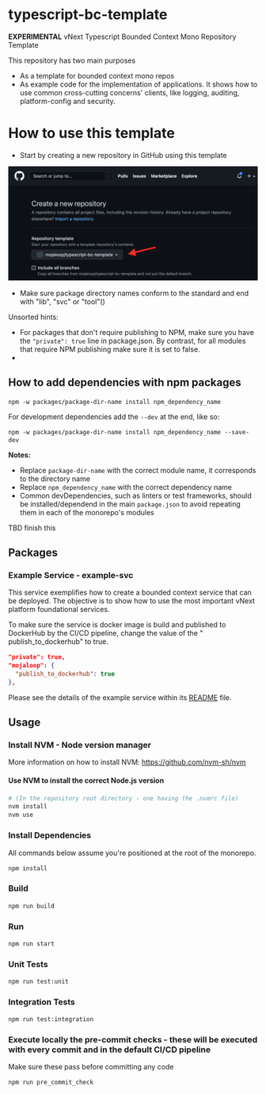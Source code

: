 # typescript-bc-template

**EXPERIMENTAL** vNext Typescript Bounded Context Mono Repository Template

This repository has two main purposes
- As a template for bounded context mono repos
- As example code for the implementation of applications. It shows how to use common cross-cutting concerns' clients, like logging, auditing, platform-config and security.

# How to use this template

- Start by creating a new repository in GitHub using this template

![create repo from template](./readme-imgs/create_repo_with_template.png "Create repository using this template")

- Make sure package directory names conform to the standard and end with "lib", "svc" or "tool"()

Unsorted hints:
- For packages that don't require publishing to NPM, make sure you have the `"private": true` line in package.json. By contrast, for all modules that require NPM publishing make sure it is set to false.
-

## How to add dependencies with npm packages

```shell
npm -w packages/package-dir-name install npm_dependency_name
```
For development dependencies add the `--dev` at the end, like so:
```shell
npm -w packages/package-dir-name install npm_dependency_name --save-dev
```

**Notes:**
- Replace `package-dir-name` with the correct module name, it corresponds to the directory name
- Replace `npm_dependency_name` with the correct dependency name
- Common devDependencies, such as linters or test frameworks, should be installed/dependend in the main `package.json` to avoid repeating them in each of the monorepo's modules

TBD finish this

## Packages

### Example Service - example-svc

This service exemplifies how to create a bounded context service that can be deployed.
The objective is to show how to use the most important vNext platform foundational services.

To make sure the service is docker image is build and published to DockerHub by the CI/CD pipeline, change the value of the "
publish_to_dockerhub" to true.

```json
"private": true,
"mojaloop": {
  "publish_to_dockerhub": true
},
```

Please see the details of the example service within its [README](./modules/example-svc/README.md) file.



## Usage

### Install NVM - Node version manager

More information on how to install NVM: https://github.com/nvm-sh/nvm

#### Use NVM to install the correct Node.js version

```bash
# (In the repository root directory - one having the .nvmrc file)
nvm install
nvm use
```

### Install Dependencies

All commands below assume you're positioned at the root of the monorepo.

```bash
npm install
```

### Build

```bash
npm run build
```

### Run

```bash
npm run start
```

### Unit Tests

```bash
npm run test:unit
```

### Integration Tests

```bash
npm run test:integration
```

### Execute locally the pre-commit checks - these will be executed with every commit and in the default CI/CD pipeline
Make sure these pass before committing any code

```bash
npm run pre_commit_check
```

